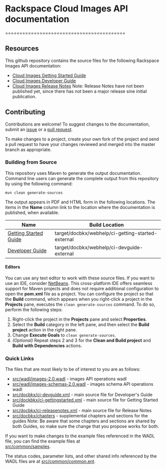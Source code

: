 # Rackspace Cloud Images API documentation
==========================================
## Resources

This github repository contains the source files for the following Rackspace Images API documentation:

* [Cloud Images Getting Started Guide](http://docs.rackspace.com/images/api/v2.0/ci-gettingstarted/)
* [Cloud Images Developer Guide](http://docs.rackspace.com/images/api/v2.0/ci-devguide/)
* [Cloud Images Release Notes](http://docs.rackspace.com/images/api/v2.0/ci-releasenotes/)
    Note: Release Notes have not been published yet, since there has not been a major release sine initial publication.

## Contributing

Contributions are welcome! To suggest changes to the documentation, 
    submit an [issue](https://github.com/rackerlabs/docs-cloud-images/issues) 
    or a [pull request](https://github.com/rackerlabs/docs-cloud-images/pulls).

To make changes to a project, create your own fork of the project and send a pull request to have your changes reviewed 
    and merged into the master branch as appropriate.

### Building from Source

This repository uses Maven to generate the output documentation. Command line users can generate the complete output from this 
    repository by using the following command:

    mvn clean generate-sources

The output appears in PDF and HTML form in the following locations. The items in the **Name** column link to the location 
    where the documentation is published, when available.

| Name | Build Location |
| --- | --- |
| [Getting Started Guide](http://docs.rackspace.com/images/api/v2/ci-gettingstarted) | target/docbkx/webhelp/ci-getting-started-external |
| [Developer Guide](http://docs.rackspace.com/images/api/v2/ci-devguide/) | target/docbkx/webhelp/ci-devguide-external |

#### Editors

You can use any text editor to work with these source files. If you want to use an IDE, consider [NetBeans](http://netbeans.org). 
    This cross-platform IDE offers seamless support for Maven projects and does not require  additional configuration to open
    the **pom.xml** file as a project. You can configure the project so that the **Build** command, which appears when you 
    right-click a project in the **Projects** pane, executes the `clean generate-sources` command. To do so, perform the following 
    steps:

1. Right-click the project in the **Projects** pane and select **Properties**.
2. Select the **Build** category in the left pane, and then select the **Build project** action in the right pane.
3. Change **Execute Goals** to `clean generate-sources`.
4. *(Optional)* Repeat steps 2 and 3 for the **Clean and Build project** and **Build with Dependencies** actions.

### Quick Links

The files that are most likely to be of interest to you are as follows:

* [src/wadl/images-2.0.wadl](src/resources/wadl/images-2.0.wadl) - images API operations wadl
* [src/wadl/images-schemas-2.0.wadl](src/resources/wadl/images-schemas-2.0.wadl) - images schema API operations wadl
* [src/docbkx/ci-devguide.xml](src/docbkx/ci-devguide.xml) - main source file for Developer's Guide
* [src/dockbkx/ci-gettingstarted.xml](src/dockbkx/ci-gettingstarted.xml) - main source file for Getting Started Guide
* [src/docbkx/ci-releasenotes.xml](src/docbkx/ci-releasenotes.xml) - main source file for Release Notes
* [src/docbkx/chapters](src/docbkx/chapters) - supplemental chapters and sections for the guides
    Note: Be aware that some chapters and sections are shared by both Guides, so make sure the change that you propose works for both.

If you want to make changes to the example files referenced in the WADL file, you can find the example files at  
    [src/common/samples](src/common/samples).

The status codes, parameter lists, and other shared info referenced by the WADL files are at 
    [src/common/common.ent](src/common/common.ent).
